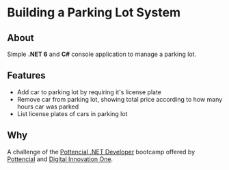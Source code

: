 # Building a Parking Lot System
## About
Simple **.NET 6** and **C#** console application to manage a parking lot.

## Features
- Add car to parking lot by requiring it's license plate
- Remove car from parking lot, showing total price according to how many hours car was parked
- List license plates of cars in parking lot

## Why
A challenge of the [Pottencial .NET Developer] bootcamp offered by [Pottencial] and [Digital Innovation One].

[Pottencial .NET Developer]: https://www.dio.me/bootcamp/pottencial-net-developer
[Pottencial]: https://pottencial.com.br/
[Digital Innovation One]: https://www.dio.me/
